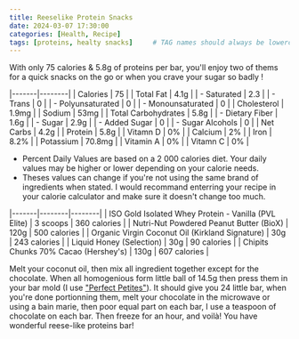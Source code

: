 ```yaml
---
title: Reeselike Protein Snacks
date: 2024-03-07 17:30:00
categories: [Health, Recipe]
tags: [proteins, healty snacks]     # TAG names should always be lowercase
---
```


With only 75 calories & 5.8g of proteins per bar, you'll enjoy two of thems for a quick snacks on the go or when you crave your sugar so badly ! 

|-------|--------|
| Calories | 75 |
| Total Fat | 4.1g |
| - Saturated | 2.3 |
| - Trans | 0 |
| - Polyunsaturated | 0 |
| - Monounsaturated | 0 |
| Cholesterol | 1.9mg |
| Sodium | 53mg |
| Total Carbohydrates | 5.8g |
| - Dietary Fiber | 1.6g |
| - Sugar | 2.9g |
| - Added Sugar | 0 |
| - Sugar Alcohols | 0 |
| Net Carbs | 4.2g |
| Protein | 5.8g |
| Vitamn D | 0% |
| Calcium | 2% |
| Iron | 8.2% |
| Potassium | 70.8mg |
| Vitamin A | 0% |
| Vitamn C | 0% |

* Percent Daily Values are based on a 2 000 calories diet. Your daily values may be higher or lower depending on your calorie needs.
* Theses values can change if you're not using the same brand of ingredients when stated. I would recommand enterring your recipe in your calorie calculator and make sure it doesn't change too much.

|-------|--------|--------|
| ISO Gold Isolated Whey Protein - Vanilla (PVL Elite) | 3 scoops | 360 calories |
| Nutri-Nut Powdered Peanut Butter (BioX) | 120g | 500 calories |
| Organic Virgin Coconut Oil (Kirkland Signature) | 30g | 243 calories |
| Liquid Honey (Selection) | 30g | 90 calories |
| Chipits Chunks 70% Cacao (Hershey's) | 130g | 607 calories |

Melt your coconut oil, then mix all ingredient together except for the chocolate. When all homogenious form little ball of 14.5g then press them in your bar mold (I use ["Perfect Petites"](https://epicure.com/en-ca/product/1004231)). It should give you 24 little bar, when you're done portionning them, melt your chocolate in the microwave or using a bain marie, then poor equal part on each bar, I use a teaspoon of chocolate on each bar. Then freeze for an hour, and voilà! You have wonderful reese-like proteins bar! 

